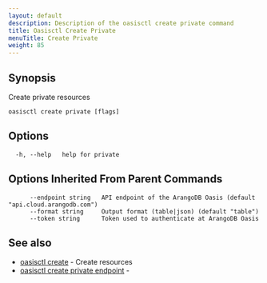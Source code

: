 ```yaml
---
layout: default
description: Description of the oasisctl create private command
title: Oasisctl Create Private
menuTitle: Create Private
weight: 85
---
```

## Synopsis
Create private resources

```
oasisctl create private [flags]
```

## Options
```
  -h, --help   help for private
```

## Options Inherited From Parent Commands
```
      --endpoint string   API endpoint of the ArangoDB Oasis (default "api.cloud.arangodb.com")
      --format string     Output format (table|json) (default "table")
      --token string      Token used to authenticate at ArangoDB Oasis
```

## See also
* [oasisctl create](_index.md)	 - Create resources
* [oasisctl create private endpoint](create-private-endpoint.md)	 - 

